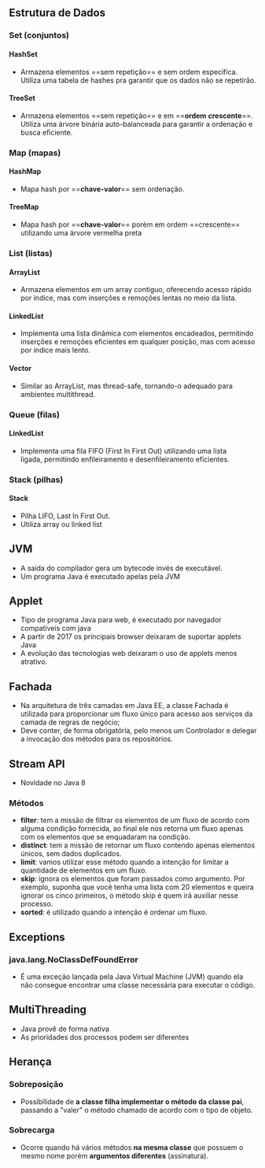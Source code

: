 ## Estrutura de Dados
### Set (conjuntos)
#### HashSet
- Armazena elementos ==sem repetição== e sem ordem específica. Utiliza uma tabela de hashes pra garantir que os dados não se repetirão.
#### TreeSet
- Armazena elementos ==sem repetição== e em ==**ordem** **crescente**==. Utiliza uma árvore binária auto-balanceada para garantir a ordenação e busca eficiente.

### Map (mapas)

#### HashMap
- Mapa hash por ==**chave-valor**== sem ordenação.
#### TreeMap
- Mapa hash por ==**chave-valor**== porém em ordem ==crescente== utilizando uma árvore vermelha preta

### List (listas)
#### ArrayList
- Armazena elementos em um array contíguo, oferecendo acesso rápido por índice, mas com inserções e remoções lentas no meio da lista.
#### LinkedList
- Implementa uma lista dinâmica com elementos encadeados, permitindo inserções e remoções eficientes em qualquer posição, mas com acesso por índice mais lento.
#### Vector
- Similar ao ArrayList, mas thread-safe, tornando-o adequado para ambientes multithread.

### Queue (filas)
#### LinkedList
- Implementa uma fila FIFO (First In First Out) utilizando uma lista ligada, permitindo enfileiramento e desenfileiramento eficientes.

### Stack (pilhas)
#### Stack
- Pilha LIFO, Last In First Out. 
- Utiliza array ou linked list
## JVM
- A saída do compilador gera um bytecode invés de executável.
- Um programa Java é executado apelas pela JVM
## Applet
- Tipo de programa Java para web, é executado por navegador compatíveis com java
- A partir de 2017 os principais browser deixaram de suportar applets Java
- A evolução das tecnologias web deixaram o uso de applets menos atrativo.

## Fachada
- Na arquitetura de três camadas em Java EE, a classe Fachada é utilizada para proporcionar um fluxo único para acesso aos serviços da camada de regras de negócio;
- Deve conter, de forma obrigatória, pelo menos um Controlador e delegar a invocação dos métodos para os repositórios.

## Stream API
- Novidade no Java 8
### Métodos
- **filter**: tem a missão de filtrar os elementos de um fluxo de acordo com alguma condição fornecida, ao final ele nos retorna um fluxo apenas com os elementos que se enquadaram na condição.
- **distinct**: tem a missão de retornar um fluxo contendo apenas elementos únicos, sem dados duplicados.
- **limit**: vamos utilizar esse método quando a intenção for limitar a quantidade de elementos em um fluxo.
- **skip**: ignora os elementos que foram passados como argumento. Por exemplo, suponha que você tenha uma lista com 20 elementos e queira ignorar os cinco primeiros, o método skip é quem irá auxiliar nesse processo.
- **sorted**: é utilizado quando a intenção é ordenar um fluxo.

## Exceptions
### java.lang.NoClassDefFoundError
- É uma exceção lançada pela Java Virtual Machine (JVM) quando ela não consegue encontrar uma classe necessária para executar o código.

## MultiThreading
- Java provê de forma nativa
- As prioridades dos processos podem ser diferentes

## Herança
### Sobreposição
- Possibilidade de **a classe filha implementar o método da classe pai**, passando a "valer" o método chamado de acordo com o tipo de objeto.
### Sobrecarga
- Ocorre quando há vários métodos **na mesma classe** que possuem o mesmo nome porém **argumentos diferentes** (assinatura).